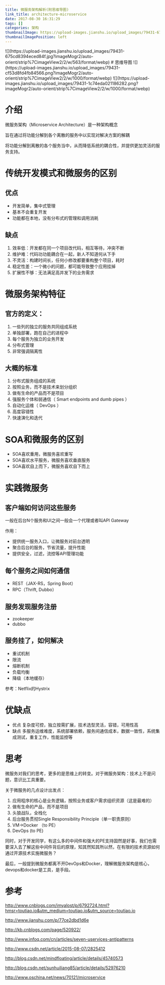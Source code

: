 ```yaml
---
title: 微服务架构解析(附思维导图)
link_title: architecture-microservice
date: 2017-08-30 16:31:29
tags: []
categories: 架构
thumbnailImage: https://upload-images.jianshu.io/upload_images/79431-675cd8394eced84f.jpg?imageMogr2/auto-orient/strip%7CimageView2/2/w/563/format/webp	
thumbnailImagePosition: left
---
```

<span/>
<!-- more -->
![](https://upload-images.jianshu.io/upload_images/79431-675cd8394eced84f.jpg?imageMogr2/auto-orient/strip%7CimageView2/2/w/563/format/webp)
<!-- toc -->
# 思维导图
![](https://upload-images.jianshu.io/upload_images/79431-cf53d8fd4fb84566.png?imageMogr2/auto-orient/strip%7CimageView2/2/w/1000/format/webp)
![](https://upload-images.jianshu.io/upload_images/79431-1c74eda021186282.png?imageMogr2/auto-orient/strip%7CimageView2/2/w/1000/format/webp)


# 介绍
微服务架构（Microservice Architecture）是一种架构概念

旨在通过将功能分解到各个离散的服务中以实现对解决方案的解耦

将功能分解到离散的各个服务当中，从而降低系统的耦合性，并提供更加灵活的服务支持。

# 传统开发模式和微服务的区别
## 优点
- 开发简单，集中式管理
- 基本不会重复开发
- 功能都在本地，没有分布式的管理和调用消耗

## 缺点
1. 效率低：开发都在同一个项目改代码，相互等待，冲突不断
2. 维护难：代码功功能耦合在一起，新人不知道何从下手
3. 不灵活：构建时间长，任何小修改都要重构整个项目，耗时
4. 稳定性差：一个微小的问题，都可能导致整个应用挂掉
5. 扩展性不够：无法满足高并发下的业务需求

# 微服务架构特征
## 官方的定义：
1. 一些列的独立的服务共同组成系统
2. 单独部署，跑在自己的进程中
3. 每个服务为独立的业务开发
4. 分布式管理
5. 非常强调隔离性

## 大概的标准
1. 分布式服务组成的系统
2. 按照业务，而不是技术来划分组织
3. 做有生命的产品而不是项目
4. 强服务个体和弱通信（ Smart endpoints and dumb pipes ）
5. 自动化运维（ DevOps ）
6. 高度容错性
7. 快速演化和迭代

# SOA和微服务的区别
- SOA喜欢重用，微服务喜欢重写
- SOA喜欢水平服务，微服务喜欢垂直服务
- SOA喜欢自上而下，微服务喜欢自下而上

# 实践微服务
## 客户端如何访问这些服务
一般在后台N个服务和UI之间一般会一个代理或者叫API Gateway

作用：
- 提供统一服务入口，让微服务对前台透明
- 聚合后台的服务，节省流量，提升性能
- 提供安全，过滤，流控等API管理功能

## 每个服务之间如何通信
- REST（JAX-RS，Spring Boot）
- RPC（Thrift, Dubbo）

## 服务发现服务注册
- zookeeper
- dubbo

## 服务挂了，如何解决
- 重试机制
- 限流
- 熔断机制
- 负载均衡
- 降级（本地缓存）

参考：Netflix的Hystrix

# 优缺点
- 优点
复杂度可控，独立按需扩展，技术选型灵活，容错，可用性高
- 缺点
多服务运维难度，系统部署依赖，服务间通信成本，数据一致性，系统集成测试，重复工作，性能监控等

# 思考
微服务对我们的思考，更多的是思维上的转变。对于微服务架构：技术上不是问题，意识比工具重要。

关于微服务的几点设计出发点：
1. 应用程序的核心是业务逻辑，按照业务或客户需求组织资源（这是最难的）
2. 做有生命的产品，而不是项目
3. 头狼战队，全栈化
4. 后台服务贯彻Single Responsibility Principle（单一职责原则）
5. VM->Docker （to PE）
6. DevOps (to PE)

同时，对于开发同学，有这么多的中间件和强大的PE支持固然是好事，我们也需要深入去了解这些中间件背后的原理，知其然知其所以然，在有限的技术资源如何通过开源技术实施微服务？

最后，一般提到微服务都离不开DevOps和Docker，理解微服务架构是核心，devops和docker是工具，是手段。


# 参考
http://www.cnblogs.com/imyalost/p/6792724.html?hmsr=toutiao.io&utm_medium=toutiao.io&utm_source=toutiao.io

http://www.jianshu.com/p/77ce2dbd1d6e

http://kb.cnblogs.com/page/520922/

http://www.infoq.com/cn/articles/seven-uservices-antipatterns

http://www.csdn.net/article/2015-08-07/2825412

http://blog.csdn.net/mindfloating/article/details/45740573

http://blog.csdn.net/sunhuiliang85/article/details/52976210

http://www.oschina.net/news/70121/microservice
